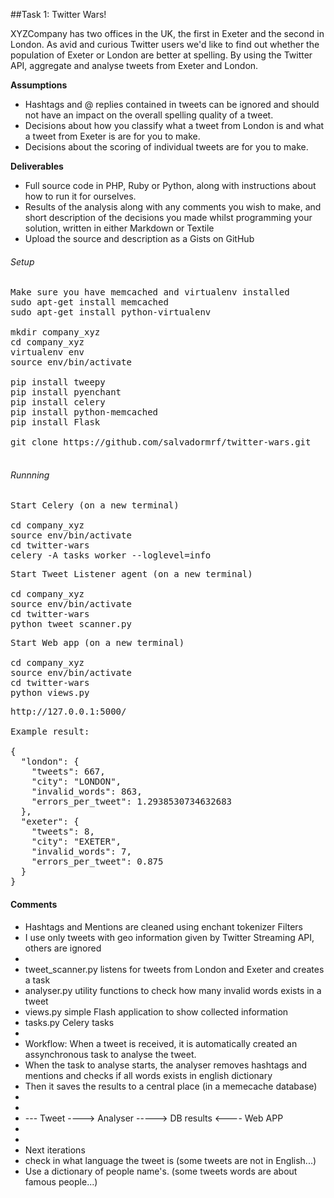 ##Task 1: Twitter Wars!

XYZCompany has two offices in the UK, the first in Exeter and the second in London. As avid and curious Twitter users we'd like to find out whether the population of Exeter or London are better at spelling. By using the Twitter API, aggregate and analyse tweets from Exeter and London.


__Assumptions__
  + Hashtags and @ replies contained in tweets can be ignored and should not have an impact on the overall spelling quality of a tweet.
  + Decisions about how you classify what a tweet from London is and what a tweet from Exeter is are for you to make.
  + Decisions about the scoring of individual tweets are for you to make.

__Deliverables__
  + Full source code in PHP, Ruby or Python, along with instructions about how to run it for ourselves.
  + Results of the analysis along with any comments you wish to make, and short description of the decisions you made whilst programming your solution, written in either Markdown or Textile
  + Upload the source and description as a Gists on GitHub


###### Setup

<pre>
Make sure you have memcached and virtualenv installed
sudo apt-get install memcached
sudo apt-get install python-virtualenv

mkdir company_xyz
cd company_xyz
virtualenv env
source env/bin/activate

pip install tweepy
pip install pyenchant
pip install celery
pip install python-memcached
pip install Flask

git clone https://github.com/salvadormrf/twitter-wars.git

</pre>


###### Runnning

<pre>
Start Celery (on a new terminal)

cd company_xyz
source env/bin/activate
cd twitter-wars
celery -A tasks worker --loglevel=info
</pre>

<pre>
Start Tweet Listener agent (on a new terminal)

cd company_xyz
source env/bin/activate
cd twitter-wars
python tweet_scanner.py
</pre>


<pre>
Start Web app (on a new terminal)

cd company_xyz
source env/bin/activate
cd twitter-wars
python views.py
</pre>


<pre>
http://127.0.0.1:5000/

Example result:

{
  "london": {
    "tweets": 667, 
    "city": "LONDON", 
    "invalid_words": 863, 
    "errors_per_tweet": 1.2938530734632683
  }, 
  "exeter": {
    "tweets": 8, 
    "city": "EXETER", 
    "invalid_words": 7, 
    "errors_per_tweet": 0.875
  }
}
</pre>


#### Comments 
  - Hashtags and Mentions are cleaned using enchant tokenizer Filters
  - I use only tweets with geo information given by Twitter Streaming API, others are ignored
  - 
  - tweet_scanner.py listens for tweets from London and Exeter and creates a task
  - analyser.py utility functions to check how many invalid words exists in a tweet
  - views.py simple Flash application to show collected information
  - tasks.py Celery tasks
  - 
  - Workflow: When a tweet is received, it is automatically created an assynchronous task to analyse the tweet.
  - When the task to analyse starts, the analyser removes hashtags and mentions and checks if all words exists in english dictionary
  - Then it saves the results to a central place (in a memecache database)
  - 
  - 
  - --- Tweet ----> Analyser -----> DB results <---- Web APP
  - 
  - 
  - Next iterations
  - check in what language the tweet is (some tweets are not in English...)
  - Use a dictionary of people name's. (some tweets words are about famous people...)




